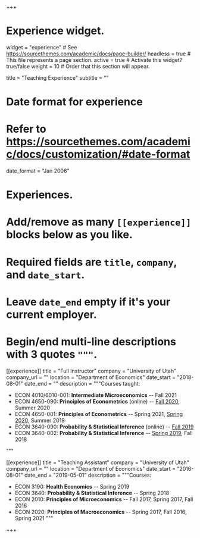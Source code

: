 +++
# Experience widget.
widget = "experience"  # See https://sourcethemes.com/academic/docs/page-builder/
headless = true  # This file represents a page section.
active = true  # Activate this widget? true/false
weight = 10  # Order that this section will appear.

title = "Teaching Experience"
subtitle = ""

# Date format for experience
#   Refer to https://sourcethemes.com/academic/docs/customization/#date-format
date_format = "Jan 2006"

# Experiences.
#   Add/remove as many `[[experience]]` blocks below as you like.
#   Required fields are `title`, `company`, and `date_start`.
#   Leave `date_end` empty if it's your current employer.
#   Begin/end multi-line descriptions with 3 quotes `"""`.

  
[[experience]]
  title = "Full Instructor"
  company = "University of Utah"
  company_url = ""
  location = "Department of Economics"
  date_start = "2018-08-01"
  date_end = ""
  description = """Courses taught:
  
  * ECON 4010/6010-001: **Intermediate Microeconomics** -- Fall 2021
  * ECON 4650-090: **Principles of Econometrics** (online) -- [Fall 2020]( https://student.apps.utah.edu/uofu/stu/class-tools/syllabus/1208/9227/syllabus_4650_fall20.pdf), Summer 2020
  * ECON 4650-001: **Principles of Econometrics** -- Spring 2021, [Spring 2020](https://www.econ.utah.edu/class-syllabi/spring_2020/ECON_4650_Santetti.pdf), Summer 2019
  * ECON 3640-090: **Probability & Statistical Inference** (online) -- [Fall 2019](https://www.econ.utah.edu/class-syllabi/fall_2019/ECON_3640-090_Santetti.pdf)
  * ECON 3640-002: **Probability & Statistical Inference** -- [Spring 2019](syllabus-3640-sp2019.pdf), Fall 2018
  
  
  """
  
  
[[experience]]
  title = "Teaching Assistant"
  company = "University of Utah"
  company_url = ""
  location = "Department of Economics"
  date_start = "2016-08-01"
  date_end = "2019-05-01"
  description = """Courses:
  
  * ECON 3190: **Health Economics** -- Spring 2019
  * ECON 3640: **Probability & Statistical Inference** -- Spring 2018
  * ECON 2010: **Principles of Microeconomics** -- Fall 2017, Spring 2017, Fall 2016
  * ECON 2020: **Principles of Macroeconomics** -- Spring 2017, Fall 2016, Spring 2021
  """

+++

